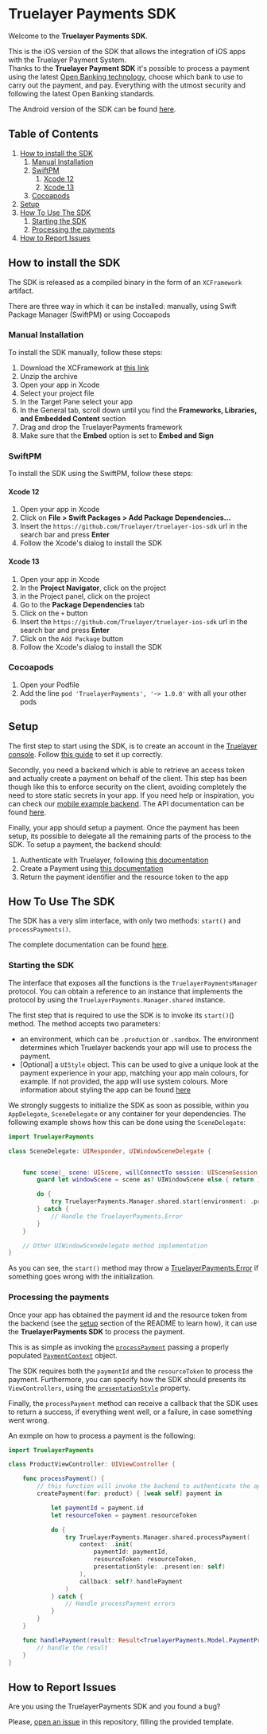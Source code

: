 # Truelayer Payments SDK
Welcome to the **Truelayer Payments SDK**.

This is the iOS version of the SDK that allows the integration of iOS apps with the Truelayer Payment System.  
Thanks to the **Truelayer Payment SDK** it's possible to process a payment using the latest [Open Banking technology](https://truelayer.com/openbanking), choose which bank to use to carry out the payment, and pay. Everything with the utmost security and following the latest Open Banking standards. 

The Android version of the SDK can be found [here]().

## Table of Contents

1. [How to install the SDK](#how-to-install-the-sdk)
	1. [Manual Installation](#manual-installation)
	1. [SwiftPM](#swiftpm)
		1. [Xcode 12](#xcode-12)
		1. [Xcode 13](#xcode-13)
	1. [Cocoapods](#cocoapods)
1. [Setup](#setup)
1. [How To Use The SDK](#how-to-use-the-sdk)
	1. [Starting the SDK](#starting-the-sdk)
	1. [Processing the payments](#processing-the-payments)
1. [How to Report Issues](#how-to-report-issues)

## How to install the SDK

The SDK is released as a compiled binary in the form of an `XCFramework` artifact.

There are three way in which it can be installed: manually, using Swift Package Manager (SwiftPM) or using Cocoapods

### Manual Installation

To install the SDK manually, follow these steps:

1. Download the XCFramework at [this link]()
1. Unzip the archive
1. Open your app in Xcode
1. Select your project file
1. In the Target Pane select your app
1. In the General tab, scroll down until you find the **Frameworks, Libraries, and Embedded Content** section
1. Drag and drop the TruelayerPayments framework
1. Make sure that the **Embed** option is set to **Embed and Sign**

### SwiftPM

To install the SDK using the SwiftPM, follow these steps:

#### Xcode 12

1. Open your app in Xcode
1. Click on **File > Swift Packages > Add Package Dependencies...**
1. Insert the `https://github.com/Truelayer/truelayer-ios-sdk` url in the search bar and press **Enter**
1. Follow the Xcode's dialog to install the SDK

#### Xcode 13

1. Open your app in Xcode
1. In the **Project Navigator**, click on the project
1. in the Project panel, click on the project
1. Go to the **Package Dependencies** tab
1. Click on the `+` button
1. Insert the `https://github.com/Truelayer/truelayer-ios-sdk` url in the search bar and press **Enter**
1. Click on the `Add Package` button
1. Follow the Xcode's dialog to install the SDK

### Cocoapods

1. Open your Podfile
1. Add the line `pod 'TruelayerPayments', '~> 1.0.0'` with all your other pods


## Setup
The first step to start using the SDK, is to create an account in the [Truelayer console](https://console.truelayer.com/).
Follow [this guide]() to set it up correctly.

Secondly, you need a backend which is able to retrieve an access token and actually create a payment on behalf of the client. This step has been though like this to enforce security on the client, avoiding completely the need to store static secrets in your app.
If you need help or inspiration, you can check our [mobile example backend](https://github.com/TrueLayer/example-mobile-backend). The API documentation can be found [here](https://docs.truelayer.com/#payments-api-v2).

Finally, your app should setup a payment. Once the payment has been setup, its possible to delegate all the remaining parts of the process to the SDK. To setup a payment, the backend should:

1. Authenticate with Truelayer, following [this documentation](https://docs.truelayer.com/#authentication113)
2. Create a Payment using [this documentation](https://docs.truelayer.com/#single-immediate-payment114)
3. Return the payment identifier and the resource token to the app 

## How To Use The SDK

The SDK has a very slim interface, with only two methods: `start()` and `processPayments()`. 

The complete documentation can be found [here](https://truelayer.github.io/truelayer-ios-sdk).

### Starting the SDK

The interface that exposes all the functions is the `TruelayerPaymentsManager` protocol. You can obtain a reference to an instance that implements the protocol by using the `TruelayerPayments.Manager.shared` instance.

The first step that is required to use the SDK is to invoke its `start()`() method. The method accepts two parameters:

* an environment, which can be `.production` or `.sandbox`. The environment determines which Truelayer backends your app will use to process the payment.
* [Optional] a `UIStyle` object. This can be used to give a unique look at the payment experience in your app, matching your app main colours, for example. If not provided, the app will use system colours. More information about styling the app can be found [here](https://truelayer.github.io/truelayer-ios-sdk/Protocols/TLPUICoordinatorType.html#/s:17TruelayerPayments20TLPUICoordinatorTypeP9viewStyleAA10TLPUIStyleCvp)

We strongly suggests to initialize the SDK as soon as possible, within you `AppDelegate`, `SceneDelegate` or any container for your dependencies. The following example shows how this can be done using the `SceneDelegate`:

```swift
import TruelayerPayments

class SceneDelegate: UIResponder, UIWindowSceneDelegate {


    func scene(_ scene: UIScene, willConnectTo session: UISceneSession, options connectionOptions: UIScene.ConnectionOptions) {
        guard let windowScene = scene as? UIWindowScene else { return }

        do {
            try TruelayerPayments.Manager.shared.start(environment: .production)
        } catch {
            // Handle the TruelayerPayments.Error
        }
    }

    // Other UIWindowSceneDelegate method implementation
}
```

As you can see, the `start()` method may throw a [TruelayerPayments.Error]() if something goes wrong with the initialization.

### Processing the payments 

Once your app has obtained the payment id and the resource token from the backend (see the [setup](#setup) section of the README to learn how), it can use the **TruelayerPayments SDK** to process the payment.

This is as simple as invoking the [`processPayment`]() passing a properly populated [`PaymentContext`]() object.

The SDK requires both the `paymentId` and the `resourceToken` to process the payment. Furthermore, you can specify how the SDK should presents its `ViewControllers`, using the [`presentationStyle`]() property.

Finally, the `processPayment` method can receive a callback that the SDK uses to return a success, if everything went well, or a failure, in case something went wrong.

An exmple on how to process a payment is the following:

```swift
import TruelayerPayments

class ProductViewController: UIViewController {

	func processPayment() {
		// this function will invoke the backend to authenticate the app and create the payment in the truelayer backend
		createPayment(for: product) { [weak self] payment in

			let paymentId = payment.id
			let resourceToken = payment.resourceToken

			do {
				try TruelayerPayments.Manager.shared.processPayment(
					context: .init(
						paymentId: paymentId,
						resourceToken: resourceToken,
						presentationStyle: .present(on: self)
					),
					callback: self?.handlePayment
				)
			} catch {
				// Handle processPayment errors
			}
		}
	}

	func handlePayment(result: Result<TruelayerPayments.Model.PaymentProcessingStep, TruelayerPayments.Error>) {
		// handle the result
	}
}

```

## How to Report Issues

Are you using the TruelayerPayments SDK and you found a bug?

Please, [open an issue](https://github.com/TrueLayer/truelayer-ios-sdk/issues/new) in this repository, filling the provided template.

